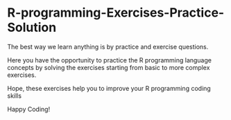 # R-programming-Exercises-Practice-Solution
The best way we learn anything is by practice and exercise questions. 

Here you have the opportunity to practice the R programming language concepts by solving the exercises starting from basic to more complex exercises.

Hope, these exercises help you to improve your R programming coding skills

Happy Coding!
 
